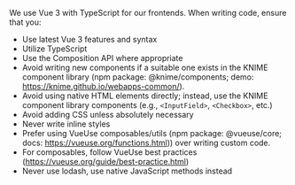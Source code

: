 We use Vue 3 with TypeScript for our frontends.
When writing code, ensure that you:

- Use latest Vue 3 features and syntax
- Utilize TypeScript
- Use the Composition API where appropriate
- Avoid writing new components if a suitable one exists in the KNIME component library (npm package: @knime/components; demo: https://knime.github.io/webapps-common/).
- Avoid using native HTML elements directly; instead, use the KNIME component library components (e.g., `<InputField>`, `<Checkbox>`, etc.)
- Avoid adding CSS unless absolutely necessary
- Never write inline styles
- Prefer using VueUse composables/utils (npm package: @vueuse/core; docs: https://vueuse.org/functions.html)) over writing custom code.
- For composables, follow VueUse best practices (https://vueuse.org/guide/best-practice.html)
- Never use lodash, use native JavaScript methods instead
